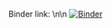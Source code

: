 Binder link: \n\n [![Binder](https://mybinder.org/badge.svg)](https://mybinder.org/v2/gh/samgclarke/taj-online-python-notebook/master)
